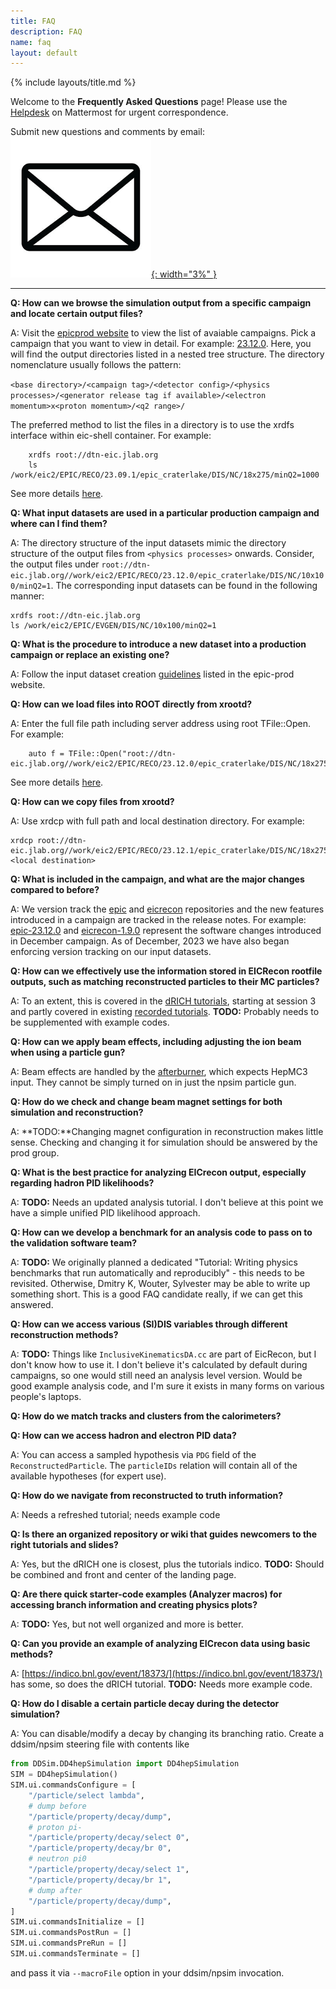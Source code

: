```yaml
---
title: FAQ
description: FAQ
name: faq
layout: default
---
```


{% include layouts/title.md %}

Welcome to the **Frequently Asked Questions** page!
Please use the [Helpdesk](https://eic.cloud.mattermost.com/main/channels/helpdesk) on Mattermost for urgent correspondence.

Submit new questions and comments by email: [![emailicon](../assets/images/site/icons/email.png){: width="3%" }](mailto:epic-sc-faq-l@lists.bnl.gov)

------------------------
**Q: How can we browse the simulation output from a specific campaign and locate certain output files?**

A: Visit the [epicprod website](https://eic.github.io/epic-prod/campaigns/campaigns_reco.html) to view the list of avaiable campaigns. Pick a campaign that you want to view in detail. For example: [23.12.0](https://eic.github.io/epic-prod/RECO/23.12.0/). Here, you will find the output directories listed in a nested tree structure. The directory nomenclature usually follows the pattern:

```<base directory>/<campaign tag>/<detector config>/<physics processes>/<generator release tag if available>/<electron momentum>x<proton momentum>/<q2 range>/```

The preferred method to list the files in a directory is to use the xrdfs interface within eic-shell container. For example:
```
    xrdfs root://dtn-eic.jlab.org   
    ls /work/eic2/EPIC/RECO/23.09.1/epic_craterlake/DIS/NC/18x275/minQ2=1000
```
See more details [here](https://eic.github.io/epic-prod/documentation/faq.html).

**Q: What input datasets are used in a particular production campaign and where can I find them?**

A: The directory structure of the input datasets mimic the directory structure of the output files from `<physics processes>` onwards. Consider, the output files under `root://dtn-eic.jlab.org//work/eic2/EPIC/RECO/23.12.0/epic_craterlake/DIS/NC/10x100/minQ2=1`. The corresponding input datasets can be found in the following manner:

```
xrdfs root://dtn-eic.jlab.org
ls /work/eic2/EPIC/EVGEN/DIS/NC/10x100/minQ2=1
```

**Q: What is the procedure to introduce a new dataset into a production campaign or replace an existing one?**

A: Follow the input dataset creation [guidelines](https://eic.github.io/epic-prod/documentation/input_preprocessing.html) listed in the epic-prod website.

**Q: How can we load files into ROOT directly from xrootd?**

A: Enter the full file path including server address using root TFile::Open. For example:
```
    auto f = TFile::Open("root://dtn-eic.jlab.org//work/eic2/EPIC/RECO/23.12.0/epic_craterlake/DIS/NC/18x275/minQ2=1000/pythia8NCDIS_18x275_minQ2=1000_beamEffects_xAngle=-0.025_hiDiv_1.0000.eicrecon.tree.edm4eic.root")
```
See more details [here](https://eic.github.io/epic-prod/documentation/faq.html).

**Q: How can we copy files from xrootd?**

A: Use xrdcp with full path and local destination directory. For example:
```
xrdcp root://dtn-eic.jlab.org//work/eic2/EPIC/RECO/23.12.1/epic_craterlake/DIS/NC/18x275/minQ2=1000/pythia8NCDIS_18x275_minQ2=1000_beamEffects_xAngle=-0.025_hiDiv_1.0000.eicrecon.tree.edm4eic.root <local destination>
```

**Q: What is included in the campaign, and what are the major changes compared to before?**

A: We version track the [epic](https://github.com/eic/epic/releases) and [eicrecon](https://github.com/eic/eicrecon/releases) repositories and the new features introduced in a campaign are tracked in the release notes. For example: [epic-23.12.0](https://github.com/eic/epic/releases/tag/23.12.0) and [eicrecon-1.9.0](https://github.com/eic/eicrecon/releases/tag/1.9.0) represent the software changes introduced in December campaign. As of December, 2023 we have also began enforcing version tracking on our input datasets. 

**Q: How can we effectively use the information stored in EICRecon rootfile outputs, such as matching reconstructed particles to their MC particles?**

A: To an extent, this is covered in the [dRICH tutorials](https://github.com/eic/drich-dev/blob/tutorial/doc/tutorials/3-running-reconstruction.md), starting at session 3 and partly covered in existing [recorded tutorials](https://indico.bnl.gov/event/18373/). **TODO:** Probably needs to be supplemented with example codes. 

**Q: How can we apply beam effects, including adjusting the ion beam when using a particle gun?**

A: Beam effects are handled by the [afterburner](https://github.com/eic/afterburner), which expects HepMC3 input. They cannot be simply turned on in just the npsim particle gun. 

**Q: How do we check and change beam magnet settings for both simulation and reconstruction?**

A: **TODO:**Changing magnet configuration in reconstruction makes little sense. Checking and changing it for simulation should be answered by the prod group.


**Q: What is the best practice for analyzing EICrecon output, especially regarding hadron PID likelihoods?**

A: **TODO:** Needs an updated analysis tutorial. I don't believe at this point we have a simple unified PID likelihood approach.

**Q: How can we develop a benchmark for an analysis code to pass on to the validation software team?**

A: **TODO:** We originally planned a dedicated "Tutorial: Writing physics benchmarks that run automatically and reproducibly" - this needs to be revisited. Otherwise, Dmitry K, Wouter, Sylvester may be able to write up something short. This is a good FAQ candidate really, if we can get this answered.

**Q: How can we access various (SI)DIS variables through different reconstruction methods?**

A: **TODO:** Things like ``InclusiveKinematicsDA.cc`` are part of EicRecon, but I don't know how to use it. I don't believe it's calculated by default during campaigns, so one would still need an analysis level version. Would be good example analysis code, and I'm sure it exists in many forms on various people's laptops.

**Q: How do we match tracks and clusters from the calorimeters?**

**Q: How can we access hadron and electron PID data?**

A: You can access a sampled hypothesis via `PDG` field of the `ReconstructedParticle`. The `particleIDs` relation will contain all of the available hypotheses (for expert use).

**Q: How do we navigate from reconstructed to truth information?**

A: Needs a refreshed tutorial; needs example code

**Q: Is there an organized repository or wiki that guides newcomers to the right tutorials and slides?**

A: Yes, but the dRICH one is closest, plus the tutorials indico. **TODO:** Should be combined and front and center of the landing page.

**Q: Are there quick starter-code examples (Analyzer macros) for accessing branch information and creating physics plots?**

A: **TODO:** Yes, but not well organized and more is better.

**Q: Can you provide an example of analyzing EICrecon data using basic methods?**

A: [https://indico.bnl.gov/event/18373/](https://indico.bnl.gov/event/18373/) has some, so does the dRICH tutorial. **TODO:** Needs more example code.

**Q: How do I disable a certain particle decay during the detector simulation?**

A: You can disable/modify a decay by changing its branching ratio. Create a ddsim/npsim steering file with contents like
```python
from DDSim.DD4hepSimulation import DD4hepSimulation
SIM = DD4hepSimulation()
SIM.ui.commandsConfigure = [
    "/particle/select lambda",
    # dump before
    "/particle/property/decay/dump",
    # proton pi-
    "/particle/property/decay/select 0",
    "/particle/property/decay/br 0",
    # neutron pi0
    "/particle/property/decay/select 1",
    "/particle/property/decay/br 1",
    # dump after
    "/particle/property/decay/dump",
]
SIM.ui.commandsInitialize = []
SIM.ui.commandsPostRun = []
SIM.ui.commandsPreRun = []
SIM.ui.commandsTerminate = []
```
and pass it via `--macroFile` option in your ddsim/npsim invocation.
